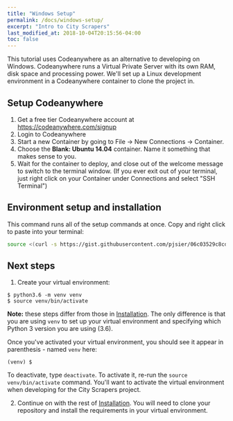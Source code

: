 ```yaml
---
title: "Windows Setup"
permalink: /docs/windows-setup/
excerpt: "Intro to City Scrapers"
last_modified_at: 2018-10-04T20:15:56-04:00
toc: false
---
```


This tutorial uses Codeanywhere as an alternative to developing on Windows. Codeanywhere runs a Virtual Private Server with its own RAM, disk space and processing power. We'll set up a Linux development environment in a Codeanywhere container to clone the project in.

## Setup Codeanywhere

1. Get a free tier Codeanywhere account at https://codeanywhere.com/signup
2. Login to Codeanywhere
3. Start a new Container by going to File -> New Connections -> Container.
4. Choose the **Blank: Ubuntu 14.04** container. Name it something that makes sense to you.
5. Wait for the container to deploy, and close out of the welcome message to switch to the terminal window. (If you ever exit out of your terminal, just right click on your Container under Connections and select "SSH Terminal")

## Environment setup and installation

This command runs all of the setup commands at once. Copy and right click to paste into your terminal:

```bash
source <(curl -s https://gist.githubusercontent.com/pjsier/06c03529c8cde7255f2ea0c3dd2d7e7c/raw/9784f283f32073d5e2a83f90b31d70f8b9e0111b/city_scrapers_setup.sh)
```

## Next steps

1. Create your virtual environment:

```shell
$ python3.6 -m venv venv
$ source venv/bin/activate
```

**Note:** these steps differ from those in [Installation](/docs/development#installation). The only difference is that you are using `venv` to set up your virtual environment and specifying which Python 3 version you are using (3.6).

Once you've activated your virtual environment, you should see it appear in parenthesis - named `venv` here:

```shell
(venv) $
```

To deactivate, type `deactivate`. To activate it, re-run the `source venv/bin/activate` command. You'll want to activate the virtual environment when developing for the City Scrapers project.

2. Continue on with the rest of [Installation](/docs/development#installation). You will need to clone your repository and install the requirements in your virtual environment.
